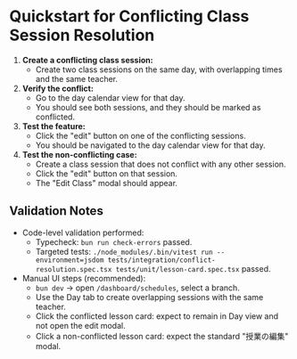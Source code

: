 # Quickstart for Conflicting Class Session Resolution

1.  **Create a conflicting class session:**
    -   Create two class sessions on the same day, with overlapping times and the same teacher.
2.  **Verify the conflict:**
    -   Go to the day calendar view for that day.
    -   You should see both sessions, and they should be marked as conflicted.
3.  **Test the feature:**
    -   Click the "edit" button on one of the conflicting sessions.
    -   You should be navigated to the day calendar view for that day.
4.  **Test the non-conflicting case:**
    -   Create a class session that does not conflict with any other session.
    -   Click the "edit" button on that session.
    -   The "Edit Class" modal should appear.

## Validation Notes
- Code-level validation performed:
  - Typecheck: `bun run check-errors` passed.
  - Targeted tests: `./node_modules/.bin/vitest run --environment=jsdom tests/integration/conflict-resolution.spec.tsx tests/unit/lesson-card.spec.tsx` passed.
- Manual UI steps (recommended):
  - `bun dev` → open `/dashboard/schedules`, select a branch.
  - Use the Day tab to create overlapping sessions with the same teacher.
  - Click the conflicted lesson card: expect to remain in Day view and not open the edit modal.
  - Click a non-conflicted lesson card: expect the standard "授業の編集" modal.
